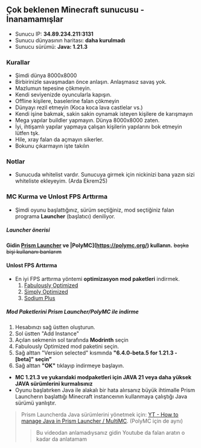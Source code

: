 ## Çok beklenen Minecraft sunucusu - **İnanamamışlar**
- Sunucu IP: **34.89.234.211:3131**
- Sunucu dünyasının haritası: **daha kurulmadı**
- Sunucu sürümü: **Java: 1.21.3**


### Kurallar 
- Şimdi dünya 8000x8000
- Birbirinizle savaşmadan önce anlaşın. Anlaşmasız savaş yok.
- Mazlumun tepesine çökmeyin.
- Kendi seviyenizde oyuncularla kapışın. 
- Offline kişilere, baselerine falan çökmeyin
- Dünyayı rezil etmeyin (Koca koca lava castlelar vs.)
- Kendi işine bakmak, sakin sakin oynamak isteyen kişilere de karışmayın
- Mega yapılar buildler yapmayın. Dünya 8000x8000 zaten.
- İyi, ihtişamlı yapılar yapmaya çalışan kişilerin yapılarını bok etmeyin lütfen tşk.
- Hile, xray falan da açmayın sikerler. 
- Bokunu çıkarmayın işte takılın

### Notlar
- Sunucuda whitelist vardır. Sunucuya girmek için nickinizi bana yazın sizi whiteliste ekleyeyim. (Arda Ekrem25)

### MC Kurma ve Unlost FPS Arttırma

- Şimdi oyunu başlattığınız, sürüm seçtiğiniz, mod seçtiğiniz falan programa **Launcher** (başlatıcı) deniliyor.

##### Launcher önerisi 

**Gidin [Prism Launcher](prismlauncher.org) ve |PolyMC](https://polymc.org/) kullanın.** ~~başka bişi kullananı banlarım~~

#### Unlost FPS Arttırma 

- En iyi FPS arttırma yöntemi **optimizasyon mod paketleri** indirmek. 
    1. [Fabulously Optimized](https://modrinth.com/modpack/fabulously-optimized)
    2. [Simply Optimized](https://modrinth.com/modpack/sop)
    3. [Sodium Plus](https://modrinth.com/modpack/sodiumplus)

##### Mod Paketlerini Prism Launcher/PolyMC ile indirme

1. Hesabınızı sağ üstten oluşturun.
2. Sol üstten "Add Instance"
3. Açılan sekmenin sol tarafında **Modrinth** seçin
4. Fabulously Optimized mod paketini seçin.
5. Sağ alttan "Version selected" kısmında **"6.4.0-beta.5 for 1.21.3 - [beta]" seçin"** 
6. Sağ alttan **"OK"** tıklayıp indirmeye başlayın.

- **MC 1.21.3 ve yukarıdaki modpaketleri için JAVA 21 veya daha yüksek JAVA sürümlerini kurmalısınız**
- Oyunu başlatırken Java ile alakalı bir hata alırsanız büyük ihtimalle Prism Launcherın başlattığı Minecraft instanceının kullanmaya çalıştığı Java sürümü yanlıştır.
> Prism Launcherda Java sürümlerini yönetmek için: [YT -  How to manage Java in Prism Launcher / MultiMC](https://www.youtube.com/watch?v=JP1gQ-rnixM). (PolyMC için de aynı)
>> Bu videodan anlamadıysanız gidin Youtube da falan aratın o kadar da anlatamam



